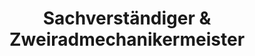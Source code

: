 ---
title: "Sachverständiger & Zweiradmechanikermeister"
url: /berlin/sachverstaendiger-und-zweiradmechanikermeister/
shop: Fahrrad
---